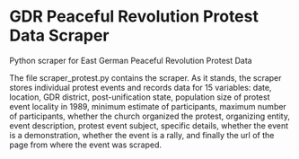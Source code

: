 # GDR Peaceful Revolution Protest Data Scraper

Python scraper for East German Peaceful Revolution Protest Data

The file scraper_protest.py contains the scraper. As it stands, the scraper stores individual protest events and records data for 15 variables: date, location, GDR district, post-unification state, population size of protest event locality in 1989, minimum estimate of participants, maximum number of participants, whether the church organized the protest, organizing entity, event description, protest event subject, specific details, whether the event is a demonstration, whether the event is a rally, and finally the url of the page from where the event was scraped.

